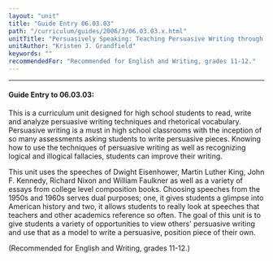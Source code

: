 ```yaml
---
layout: "unit"
title: "Guide Entry 06.03.03"
path: "/curriculum/guides/2006/3/06.03.03.x.html"
unitTitle: "Persuasively Speaking: Teaching Persuasive Writing through Great American Speeches"
unitAuthor: "Kristen J. Grandfield"
keywords: ""
recommendedFor: "Recommended for English and Writing, grades 11-12."
---
```

<body>
<hr/>
<h4>
Guide Entry to 06.03.03:
</h4>
<p>
This is a curriculum unit designed for high school students to read, write and analyze persuasive writing techniques and rhetorical vocabulary. Persuasive writing is a must in high school classrooms with the inception of so many assessments asking students to write persuasive pieces. Knowing how to use the techniques of persuasive writing as well as recognizing logical and illogical fallacies, students can improve their writing.
</p>
<p>
This unit uses the speeches of Dwight Eisenhower, Martin Luther King, John F. Kennedy, Richard Nixon and William Faulkner as well as a variety of essays from college level composition books. Choosing speeches from the 1950s and 1960s serves dual purposes; one, it gives students a glimpse into American history and two, it allows students to really look at speeches that teachers and other academics reference so often. The goal of this unit is to give students a variety of opportunities to view others' persuasive writing and use that as a model to write a persuasive, position piece of their own.
</p>
<p>
(Recommended for English and Writing, grades 11-12.)
</p>
</body>